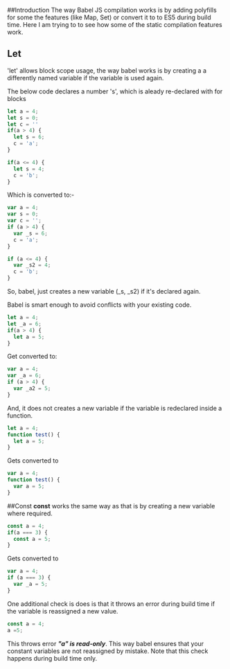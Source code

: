 ##Introduction
The way Babel JS compilation works is by adding polyfills for some the features (like Map, Set) or convert it to to ES5 during build time. 
Here I am trying to to see how some of the static compilation features work. 

## Let

'let' allows block scope usage, the way babel works is by creating a a differently named variable if the variable is used again.

The below code declares a number 's', which is aleady re-declared with for blocks 
```javascript
let a = 4;
let s = 0;
let c = ''
if(a > 4) {
  let s = 6;
  c = 'a';
}

if(a <= 4) {
  let s = 4;
  c = 'b';
}
```
Which is converted to:-
```javascript
var a = 4;
var s = 0;
var c = '';
if (a > 4) {
  var _s = 6;
  c = 'a';
}

if (a <= 4) {
  var _s2 = 4;
  c = 'b';
}
```
So, babel, just creates a new variable (_s, _s2) if it's declared again.

Babel is smart enough to avoid conflicts with your existing code.
```javascript
let a = 4;
let _a = 6;
if(a > 4) {
  let a = 5;
}
```
Get converted to:
```javascript
var a = 4;
var _a = 6;
if (a > 4) {
  var _a2 = 5;
}
```
And, it does not creates a new variable if the variable is redeclared inside a function.
```javascript
let a = 4;
function test() {
  let a = 5;
}
```
Gets converted to
```javascript
var a = 4;
function test() {
  var a = 5;
}
```

##Const
**const** works the same way as that is by creating a new variable where required.

```javascript
const a = 4;
if(a === 3) {
  const a = 5;
}
```
Gets converted to
```javascript
var a = 4;
if (a === 3) {
  var _a = 5;
}
```
One additional check is does is that it throws an error during build time if the variable is reassigned a new value.
```javascript
const a = 4;
a =5;
```
This throws error ***"a" is read-only***. This way babel ensures that your constant variables are not reassigned by mistake.
Note that this check happens during build time only.
